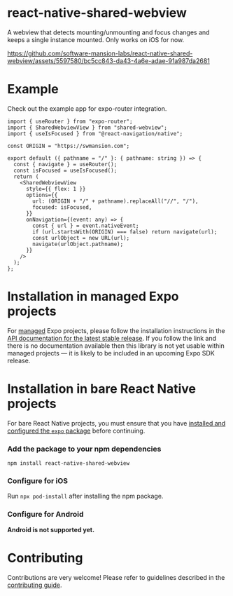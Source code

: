 # react-native-shared-webview

A webview that detects mounting/unmounting and focus changes and keeps a single instance mounted.
Only works on iOS for now.


https://github.com/software-mansion-labs/react-native-shared-webview/assets/5597580/bc5cc843-da43-4a6e-adae-91a987da2681




# Example

Check out the example app for expo-router integration.

```example/SharedWebview.tsx
import { useRouter } from "expo-router";
import { SharedWebviewView } from "shared-webview";
import { useIsFocused } from "@react-navigation/native";

const ORIGIN = "https://swmansion.com";

export default ({ pathname = "/" }: { pathname: string }) => {
  const { navigate } = useRouter();
  const isFocused = useIsFocused();
  return (
    <SharedWebviewView
      style={{ flex: 1 }}
      options={{
        url: (ORIGIN + "/" + pathname).replaceAll("//", "/"),
        focused: isFocused,
      }}
      onNavigation={(event: any) => {
        const { url } = event.nativeEvent;
        if (url.startsWith(ORIGIN) === false) return navigate(url);
        const urlObject = new URL(url);
        navigate(urlObject.pathname);
      }}
    />
  );
};
```

# Installation in managed Expo projects

For [managed](https://docs.expo.dev/archive/managed-vs-bare/) Expo projects, please follow the installation instructions in the [API documentation for the latest stable release](#api-documentation). If you follow the link and there is no documentation available then this library is not yet usable within managed projects &mdash; it is likely to be included in an upcoming Expo SDK release.

# Installation in bare React Native projects

For bare React Native projects, you must ensure that you have [installed and configured the `expo` package](https://docs.expo.dev/bare/installing-expo-modules/) before continuing.

### Add the package to your npm dependencies

```
npm install react-native-shared-webview
```

### Configure for iOS

Run `npx pod-install` after installing the npm package.


### Configure for Android

**Android is not supported yet.**

# Contributing

Contributions are very welcome! Please refer to guidelines described in the [contributing guide]( https://github.com/expo/expo#contributing).
